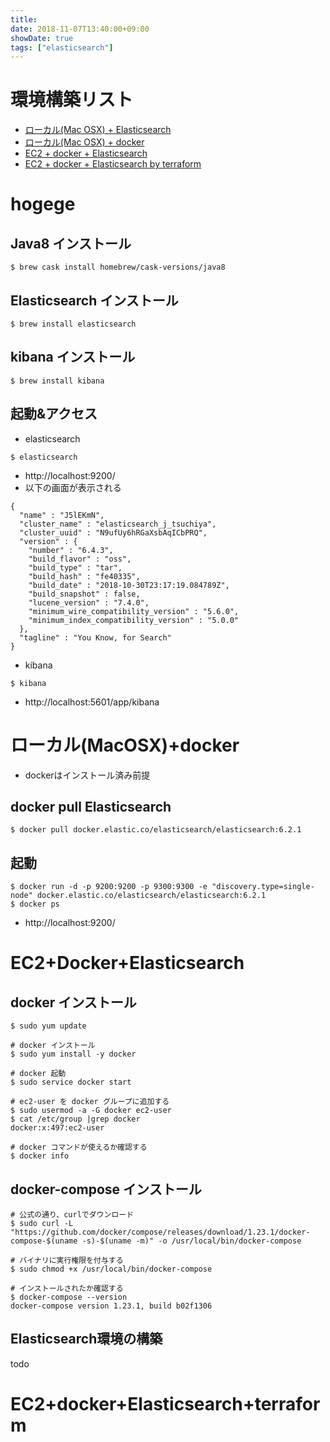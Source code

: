 ```yaml
---
title: 
date: 2018-11-07T13:40:00+09:00
showDate: true
tags: ["elasticsearch"]
---
```


# 環境構築リスト
- [ローカル(Mac OSX) + Elasticsearch](#hogege)
- [ローカル(Mac OSX) + docker](#ローカル(MacOSX)+docker)
- [EC2 + docker + Elasticsearch](#EC2+docker+Elasticsearch)
- [EC2 + docker + Elasticsearch by terraform](#EC2+docker+Elasticsearch+terraform)

# hogege

## Java8 インストール
```
$ brew cask install homebrew/cask-versions/java8
``` 

## Elasticsearch インストール
```
$ brew install elasticsearch
```

## kibana インストール
```
$ brew install kibana
```

## 起動&アクセス
- elasticsearch
```
$ elasticsearch
```
- http://localhost:9200/
- 以下の画面が表示される
```
{
  "name" : "J5lEKmN",
  "cluster_name" : "elasticsearch_j_tsuchiya",
  "cluster_uuid" : "N9ufUy6hRGaXsbAqICbPRQ",
  "version" : {
    "number" : "6.4.3",
    "build_flavor" : "oss",
    "build_type" : "tar",
    "build_hash" : "fe40335",
    "build_date" : "2018-10-30T23:17:19.084789Z",
    "build_snapshot" : false,
    "lucene_version" : "7.4.0",
    "minimum_wire_compatibility_version" : "5.6.0",
    "minimum_index_compatibility_version" : "5.0.0"
  },
  "tagline" : "You Know, for Search"
}
```

- kibana
```
$ kibana
```
- http://localhost:5601/app/kibana

# ローカル(MacOSX)+docker
- dockerはインストール済み前提

## docker pull Elasticsearch
```
$ docker pull docker.elastic.co/elasticsearch/elasticsearch:6.2.1
```
## 起動
```
$ docker run -d -p 9200:9200 -p 9300:9300 -e "discovery.type=single-node" docker.elastic.co/elasticsearch/elasticsearch:6.2.1
$ docker ps
```
- http://localhost:9200/

# EC2+Docker+Elasticsearch
## docker インストール
```
$ sudo yum update

# docker インストール
$ sudo yum install -y docker

# docker 起動
$ sudo service docker start

# ec2-user を docker グループに追加する
$ sudo usermod -a -G docker ec2-user
$ cat /etc/group |grep docker
docker:x:497:ec2-user

# docker コマンドが使えるか確認する
$ docker info
```

## docker-compose インストール
```
# 公式の通り、curlでダウンロード
$ sudo curl -L "https://github.com/docker/compose/releases/download/1.23.1/docker-compose-$(uname -s)-$(uname -m)" -o /usr/local/bin/docker-compose

# バイナリに実行権限を付与する
$ sudo chmod +x /usr/local/bin/docker-compose

# インストールされたか確認する
$ docker-compose --version
docker-compose version 1.23.1, build b02f1306
```

## Elasticsearch環境の構築
todo

# EC2+docker+Elasticsearch+terraform
